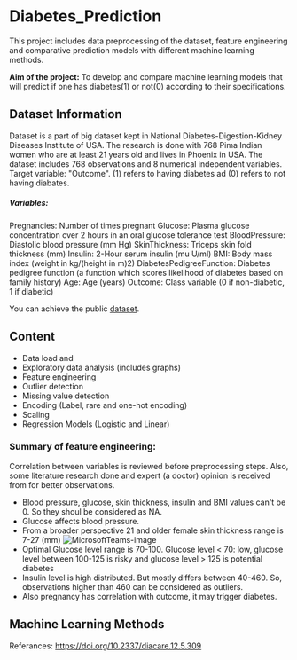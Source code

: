 # Diabetes_Prediction
This project includes data preprocessing of the dataset, feature engineering and comparative prediction models with different machine learning methods.

**Aim of the project:** 
To develop and compare machine learning models that will predict if one has diabetes(1) or not(0) according to their specifications.

## Dataset Information
Dataset is a part of big dataset kept in National Diabetes-Digestion-Kidney Diseases Institute of USA. The research is done with 768 Pima Indian women who are at least 21 years old and lives in Phoenix in USA. The dataset includes 768 observations and 8 numerical independent variables. 
Target variable: "Outcome". (1) refers to having diabetes ad (0) refers to not having diabates.

##### Variables:
Pregnancies: Number of times pregnant
Glucose: Plasma glucose concentration over 2 hours in an oral glucose tolerance test
BloodPressure: Diastolic blood pressure (mm Hg)
SkinThickness: Triceps skin fold thickness (mm)
Insulin: 2-Hour serum insulin (mu U/ml)
BMI: Body mass index (weight in kg/(height in m)2)
DiabetesPedigreeFunction: Diabetes pedigree function (a function which scores likelihood of diabetes based on family history)
Age: Age (years)
Outcome: Class variable (0 if non-diabetic, 1 if diabetic)

You can achieve the public [dataset](https://archive.ics.uci.edu/ml/datasets/diabetes).

## Content
- Data load and 
- Exploratory data analysis (includes graphs)
- Feature engineering
- Outlier detection
- Missing value detection
- Encoding (Label, rare and one-hot encoding)
- Scaling
- Regression Models (Logistic and Linear)

### Summary of feature engineering:
Correlation between variables is reviewed before preprocessing steps. Also, some literature research done and expert (a doctor) opinion is received from for better observations.


- Blood pressure, glucose, skin thickness, insulin and BMI values can't be 0. So they shoul be considered as NA.
- Glucose affects blood pressure.
- From a broader perspective 21 and older female skin thickness range is 7-27 (mm) 
![MicrosoftTeams-image](https://user-images.githubusercontent.com/83431435/124386108-637fbc00-dce1-11eb-8e59-bb67122ae2cc.png)
- Optimal Glucose level range is 70-100. Glucose level < 70: low, glucose level between 100-125 is risky and glucose level > 125 is potential diabetes
- Insulin level is high distributed. But mostly differs between 40-460. So, observations higher than 460 can be considered as outliers.
- Also pregnancy has correlation with outcome, it may trigger diabetes.


## Machine Learning Methods








Referances:
https://doi.org/10.2337/diacare.12.5.309










